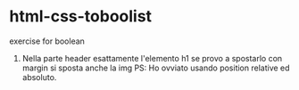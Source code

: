 # html-css-toboolist
exercise for boolean

1. Nella parte header esattamente l'elemento h1 se provo a spostarlo con margin si sposta anche la img
PS: Ho ovviato usando position relative ed absoluto.